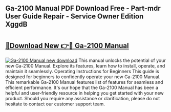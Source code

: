 ## Ga-2100 Manual PDF Download Free - Part-mdr User Guide Repair - Service Owner Edition XggdB

# <h2><a href="http://cf20421.oget.top/?id=Ga-2100+Manual">🔗Download New 👉🔴 Ga-2100 Manual</a></h2>

[![Ga-2100 Manual new download](https://i.imgur.com/5g1atiW.png)](http://cf20421.oget.top/?id=Ga-2100+Manual)
This manual unlocks the potential of your new Ga-2100 Manual. Explore its features, learn how to install, operate, and maintain it seamlessly. Operating Instructions for Beginners This guide is designed for beginners to confidently operate your new Ga-2100 Manual. This remarkable Ga-2100 Manual features list of features for seamless and efficient performance. It's our hope that the Ga-2100 Manual has been a helpful and user-friendly resource in helping you get started with your new product. Should you require any assistance or clarification, please do not hesitate to contact our customer support team.
